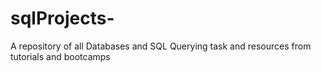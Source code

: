 # sqlProjects-
A repository of all Databases and SQL Querying task and resources from tutorials and bootcamps 
